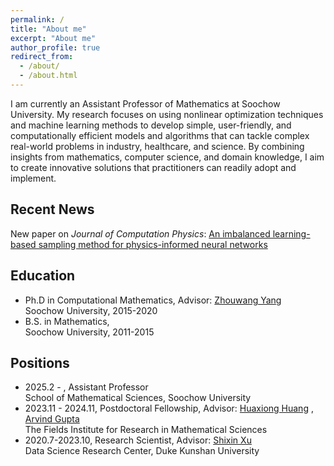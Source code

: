 ```yaml
---
permalink: /
title: "About me"
excerpt: "About me"
author_profile: true
redirect_from: 
  - /about/
  - /about.html
---
```



I am currently an Assistant Professor of Mathematics at Soochow University. My research focuses on using nonlinear optimization techniques and machine learning methods to develop simple, user-friendly, and computationally efficient models and algorithms that can tackle complex real-world problems in industry, healthcare, and science. By combining insights from mathematics, computer science, and domain knowledge, I aim to create innovative solutions that practitioners can readily adopt and implement.


Recent News
------
New paper on *Journal of Computation Physics*: [An imbalanced learning-based sampling method for physics-informed neural networks](https://doi.org/10.1016/j.jcp.2025.114010)



Education
------
- Ph.D in Computational Mathematics, Advisor: 
    [Zhouwang Yang](http://staff.ustc.edu.cn/~yangzw/)  
    Soochow University, 2015-2020
- B.S. in Mathematics,  
    Soochow University, 2011-2015

Positions
------
- 2025.2 - , Assistant Professor   
    School of Mathematical Sciences, Soochow University
- 2023.11 - 2024.11, Postdoctoral Fellowship, Advisor: [Huaxiong Huang](https://www.yorku.ca/science/profiles/faculty/huaxiong-huang/) , [Arvind Gupta](https://www.madslab.ca/author/arvind-gupta/)   
    The Fields Institute for Research in Mathematical Sciences  
- 2020.7-2023.10, Research Scientist,  Advisor: [Shixin Xu](https://sites.google.com/site/shixinxupage/)   
    Data Science Research Center, Duke Kunshan University
